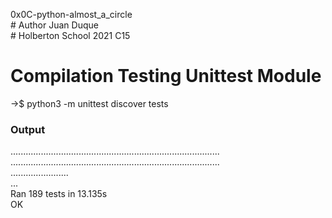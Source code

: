 0x0C-python-almost_a_circle
<br> # Author Juan Duque
<br> # Holberton School 2021 C15

# Compilation Testing Unittest Module

->$ python3 -m unittest discover tests

### Output

...................................................................................<br>
...................................................................................<br>
.......................<br>
...<br>
Ran 189 tests in 13.135s
<br>
OK
